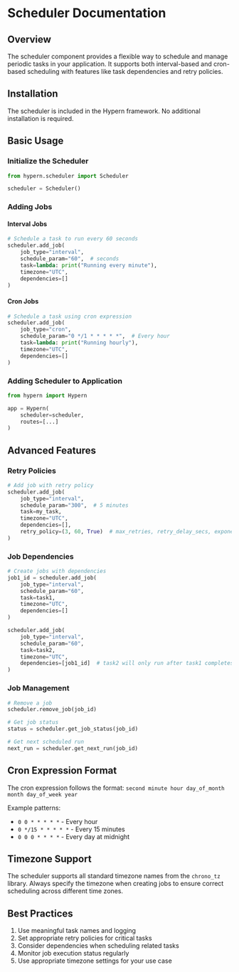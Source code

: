 # Scheduler Documentation

## Overview
The scheduler component provides a flexible way to schedule and manage periodic tasks in your application. It supports both interval-based and cron-based scheduling with features like task dependencies and retry policies.

## Installation
The scheduler is included in the Hypern framework. No additional installation is required.

## Basic Usage

### Initialize the Scheduler
```python
from hypern.scheduler import Scheduler

scheduler = Scheduler()
```

### Adding Jobs

#### Interval Jobs
```python
# Schedule a task to run every 60 seconds
scheduler.add_job(
    job_type="interval",
    schedule_param="60",  # seconds
    task=lambda: print("Running every minute"),
    timezone="UTC",
    dependencies=[]
)
```

#### Cron Jobs
```python
# Schedule a task using cron expression
scheduler.add_job(
    job_type="cron",
    schedule_param="0 */1 * * * * *",  # Every hour
    task=lambda: print("Running hourly"),
    timezone="UTC",
    dependencies=[]
)
```

### Adding Scheduler to Application
```python
from hypern import Hypern

app = Hypern(
    scheduler=scheduler,
    routes=[...]
)
```

## Advanced Features

### Retry Policies
```python
# Add job with retry policy
scheduler.add_job(
    job_type="interval",
    schedule_param="300",  # 5 minutes
    task=my_task,
    timezone="UTC",
    dependencies=[],
    retry_policy=(3, 60, True)  # max_retries, retry_delay_secs, exponential_backoff
)
```

### Job Dependencies
```python
# Create jobs with dependencies
job1_id = scheduler.add_job(
    job_type="interval",
    schedule_param="60",
    task=task1,
    timezone="UTC",
    dependencies=[]
)

scheduler.add_job(
    job_type="interval",
    schedule_param="60",
    task=task2,
    timezone="UTC",
    dependencies=[job1_id]  # task2 will only run after task1 completes
)
```

### Job Management

```python
# Remove a job
scheduler.remove_job(job_id)

# Get job status
status = scheduler.get_job_status(job_id)

# Get next scheduled run
next_run = scheduler.get_next_run(job_id)
```

## Cron Expression Format
The cron expression follows the format: `second minute hour day_of_month month day_of_week year`

Example patterns:
- `0 0 * * * * *` - Every hour
- `0 */15 * * * * *` - Every 15 minutes
- `0 0 0 * * * *` - Every day at midnight

## Timezone Support
The scheduler supports all standard timezone names from the `chrono_tz` library. Always specify the timezone when creating jobs to ensure correct scheduling across different time zones.

## Best Practices
1. Use meaningful task names and logging
2. Set appropriate retry policies for critical tasks
3. Consider dependencies when scheduling related tasks
4. Monitor job execution status regularly
5. Use appropriate timezone settings for your use case
